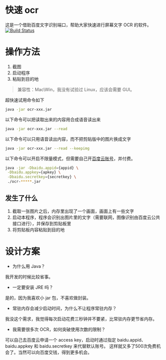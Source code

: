 快速 ocr
=======

这是一个借助百度文字识别端口，帮助大家快速进行屏幕文字 OCR 的软件。
[![Build Status](https://www.travis-ci.com/dougio/fast_ocr.svg?branch=master)](https://www.travis-ci.com/dougio/fast_ocr)

操作方法
=======

1. 截图
2. 启动程序
3. 粘贴到目的地

> 兼容性：Mac\Win，我没有试验过 Linux，应该会需要 GUI。

超快速试用命令如下

```bash
java -jar ocr-xxx.jar
```

以下命令可以把读取出来的内容用合成语音读出来
```bash
java -jar ocr-xxx.jar --read
```

以下命令可以只用语音读出内容，而不把剪贴版中的图片换成文字
```bash
java -jar ocr-xxx.jar --read --keepimg
```

以下命令可以开启不限量模式，但需要自己开[百度云账号](https://console.bce.baidu.com/ai/)，并付费。
```bash
java -jar -Dbaidu.appid={appid} \
 -Dbaidu.appkey={apkey} \
 -Dbaidu.secretkey={secretkey} \
 ./ocr-*****.jar
```

发生了什么
--------

1. 截取一张图片之后，内存里出现了一个画面，画面上有一些文字
2. 启动本程序，程序会识别出图片里的文字（需要联网，图像识别由百度云公共接口进行），并保存到剪贴板里
3. 将剪贴板内容粘贴到目的地

设计方案
======

* 为什么用 Java？

我开发的时候比较省事。

* 一定要安装 JRE 吗？

是的，因为我喜欢小 jar 包，不喜欢做封装。

* 常驻内存会减少启动时间，为什么不让程序常驻内存？

我没这个需求，我觉得每次启动花费三秒钟并不要紧，比常驻内存更节省内存。

* 我需要很多次 OCR，如何突破使用次数的限制？

可以自己去百度云申请一个 access key，启动时通过指定 
baidu.appid、baidu.appkey 和 baidu.secretkey 来代替默认账号。
这样就又多了500次免费机会了。当然可以向百度交钱，得到更多机会。

